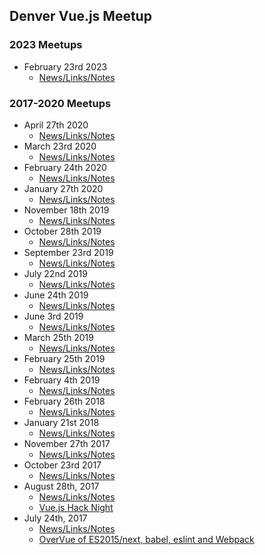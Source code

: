 ## Denver Vue.js Meetup

### 2023 Meetups

* February 23rd 2023
  * [News/Links/Notes](news/2023_02_23.md)

### 2017-2020 Meetups

* April 27th 2020
  * [News/Links/Notes](news/2020_04_27.md)
* March 23rd 2020
  * [News/Links/Notes](news/2020_03_23.md)
* February 24th 2020
  * [News/Links/Notes](news/2020_02_24.md)
* January 27th 2020
  * [News/Links/Notes](news/2020_01_27.md)
* November 18th 2019
  * [News/Links/Notes](news/2019_11_18.md)
* October 28th 2019
  * [News/Links/Notes](news/2019_10_28.md)
* September 23rd 2019
  * [News/Links/Notes](news/2019_09_23.md)
* July 22nd 2019
  * [News/Links/Notes](news/2019_07_22.md)
* June 24th 2019
  * [News/Links/Notes](news/2019_06_24.md)
* June 3rd 2019
  * [News/Links/Notes](news/2019_06_03.md)
* March 25th 2019
  * [News/Links/Notes](news/2019_03_25.md)
* February 25th 2019
  * [News/Links/Notes](news/2019_02_25.md)
* February 4th 2019
  * [News/Links/Notes](news/2019_02_04.md)
* February 26th 2018
  * [News/Links/Notes](news/2018_02_26.md)
* January 21st 2018
  * [News/Links/Notes](news/2018_01_21.md)
* November 27th 2017
  * [News/Links/Notes](news/2017_11_27.md)
* October 23rd 2017
  * [News/Links/Notes](news/2017_10_23.md)
* August 28th, 2017
  * [News/Links/Notes](news/2017_08_28.md)
  * [Vue.js Hack Night](https://www.meetup.com/Denver-Vue-js-Meetup/events/241996256/)
* July 24th, 2017
  * [News/Links/Notes](news/2017_07_24.md)
  * [OverVue of ES2015/next, babel, eslint and Webpack](https://www.meetup.com/Denver-Vue-js-Meetup/events/241754798/)
